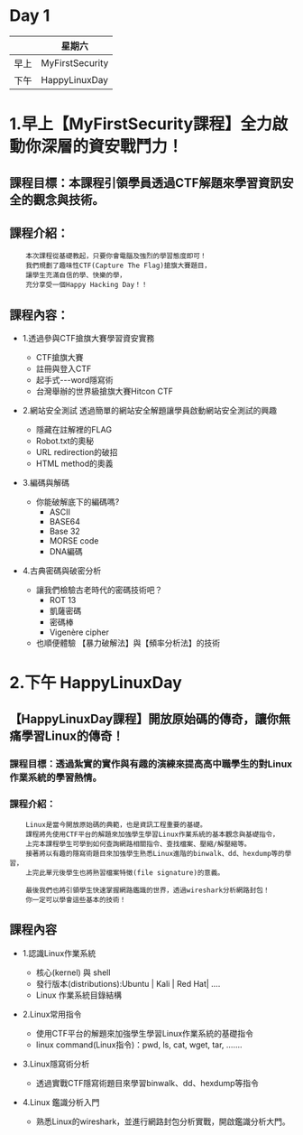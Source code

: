
# Day 1

| |星期六| 
| --| --|
|早上|	MyFirstSecurity|	
|下午|	HappyLinuxDay	|

# 1.早上【MyFirstSecurity課程】全力啟動你深層的資安戰鬥力！                               

## 課程目標：本課程引領學員透過CTF解題來學習資訊安全的觀念與技術。

## 課程介紹：
```
    本次課程從基礎教起，只要你會電腦及強烈的學習態度即可！
    我們規劃了趣味性CTF(Capture The Flag)搶旗大賽題目，
    讓學生充滿自信的學、快樂的學，
    充分享受一個Happy Hacking Day！！
```
## 課程內容：

- 1.透過參與CTF搶旗大賽學習資安實務	
  - CTF搶旗大賽
  - 註冊與登入CTF
  - 起手式---word隱寫術
  - 台灣舉辦的世界級搶旗大賽Hitcon CTF

- 2.網站安全測試	透過簡單的網站安全解題讓學員啟動網站安全測試的興趣
  - 隱藏在註解裡的FLAG
  - Robot.txt的奧秘
  - URL redirection的破招
  - HTML method的奧義

- 3.編碼與解碼	
  - 你能破解底下的編碼嗎?
    - ASCII    
    - BASE64   
    - Base 32  
    - MORSE code  
    - DNA編碼

- 4.古典密碼與破密分析	
  - 讓我們檢驗古老時代的密碼技術吧？
    - ROT 13   
    - 凱薩密碼   
    - 密碼棒   
    - Vigenère cipher
   - 也順便體驗 【暴力破解法】與【頻率分析法】的技術

# 2.下午 HappyLinuxDay

## 【HappyLinuxDay課程】開放原始碼的傳奇，讓你無痛學習Linux的傳奇！                                 

### 課程目標：透過紮實的實作與有趣的演練來提高高中職學生的對Linux作業系統的學習熱情。

### 課程介紹：
```
    Linux是當今開放原始碼的典範，也是資訊工程重要的基礎。
    課程將先使用CTF平台的解題來加強學生學習Linux作業系統的基本觀念與基礎指令，
    上完本課程學生可學到如何查詢網路相關指令、查找檔案、壓縮/解壓縮等。
    接著將以有趣的隱寫術題目來加強學生熟悉Linux進階的binwalk、dd、hexdump等的學習，
    上完此單元後學生也將熟習檔案特徵(file signature)的意義。
    
    最後我們也將引領學生快速掌握網路鑑識的世界，透過wireshark分析網路封包！
    你一定可以學會這些基本的技術！
```

## 課程內容
- 1.認識Linux作業系統	
  - 核心(kernel) 與 shell
  - 發行版本(distributions):Ubuntu | Kali | Red Hat| ….
  - Linux 作業系統目錄結構

- 2.Linux常用指令	
  - 使用CTF平台的解題來加強學生學習Linux作業系統的基礎指令
  - linux command(Linux指令)：pwd, ls, cat, wget, tar, …….

- 3.Linux隱寫術分析	
  - 透過實戰CTF隱寫術題目來學習binwalk、dd、hexdump等指令

- 4.Linux 鑑識分析入門 	
  - 熟悉Linux的wireshark，並進行網路封包分析實戰，開啟鑑識分析大門。
